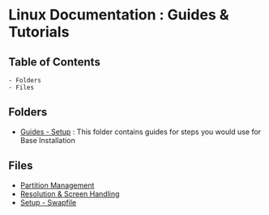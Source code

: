 # Linux Documentation : Guides & Tutorials

## Table of Contents
	- Folders
	- Files

## Folders
- [Guides - Setup](Setup) : This folder contains guides for steps you would use for Base Installation

## Files

- [Partition Management](Partition%20Management.txt)
- [Resolution & Screen Handling](Resolution%20Management.txt)
- [Setup - Swapfile](Setup/Swapfile.txt)

